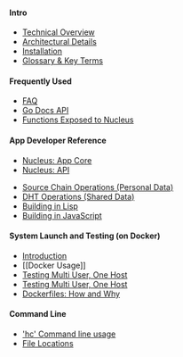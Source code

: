 #### Intro
 - [Technical Overview](http://github.com/metacurrency/holochain/wiki)
 - [Architectural Details](Architecture)
 - [Installation](../#installation)
 - [Glossary & Key Terms](Glossary)

#### Frequently Used
 - [FAQ](FAQ)
 - [Go Docs API](https://godoc.org/github.com/metacurrency/holochain)
 - [Functions Exposed to Nucleus](App-Development-API)

#### App Developer Reference
 - [Nucleus: App Core](App-Development)
 - [Nucleus: API](App-Development-API)
<!-- - [Building in P3](Building-in-P3) -->
 - [Source Chain Operations (Personal Data)](Chain-Operations)
 - [DHT Operations (Shared Data)](DHT-Operations)
 - [Building in Lisp](Building-in-Lisp)
 - [Building in JavaScript](Building-in-JavaScript)

#### System Launch and Testing (on Docker)
 - [Introduction](Holochain-Development-Introduction)
 - [[Docker Usage]]
 - [Testing Multi User, One Host](Holochain-Development-Testing-Multi-User-One-Host)
 - [Testing Multi User, One Host](Holochain-Development-Testing-Multi-User-Multi-Host)
 - [Dockerfiles: How and Why](dayzeerationale)

#### Command Line
 - ['hc' Command line usage](hc-Command)
 - [File Locations](File-Locations)
